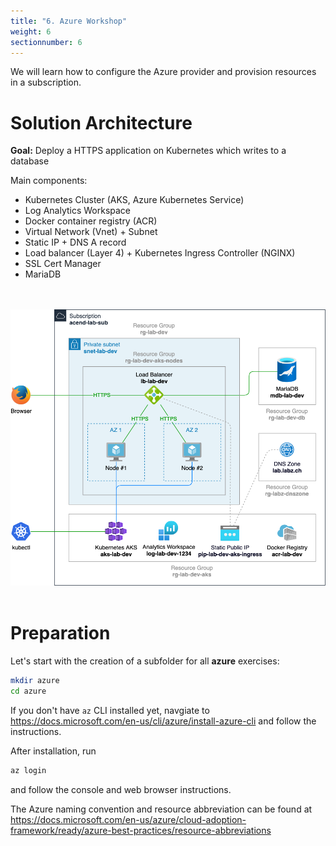 ```yaml
---
title: "6. Azure Workshop"
weight: 6
sectionnumber: 6
---
```


We will learn how to configure the Azure provider and provision resources in a subscription.

# Solution Architecture

**Goal:** Deploy a HTTPS application on Kubernetes which writes to a database

Main components:
- Kubernetes Cluster (AKS, Azure Kubernetes Service)
- Log Analytics Workspace
- Docker container registry (ACR)
- Virtual Network (Vnet) + Subnet
- Static IP + DNS A record
- Load balancer (Layer 4) + Kubernetes Ingress Controller (NGINX)
- SSL Cert Manager
- MariaDB 

<br><br>
![Azure_solution_architecture.png.png](Azure_solution_architecture.png)
<br><br>

# Preparation

Let's start with the creation of a subfolder for all **azure** exercises:

```bash
mkdir azure
cd azure
```

If you don't have `az` CLI installed yet, navgiate to https://docs.microsoft.com/en-us/cli/azure/install-azure-cli
and follow the instructions.

After installation, run
```bash
az login
```
and follow the console and web browser instructions.

The Azure naming convention and resource abbreviation can be found at 
https://docs.microsoft.com/en-us/azure/cloud-adoption-framework/ready/azure-best-practices/resource-abbreviations
